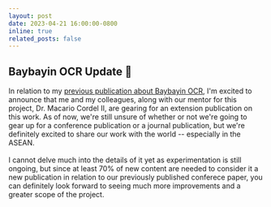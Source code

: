 ```yaml
---
layout: post
date: 2023-04-21 16:00:00-0800
inline: true
related_posts: false
---
```


## Baybayin OCR Update :tada:

In relation to my [previous publication about Baybayin OCR](http://arxiv.org/abs/2304.09469), I'm excited to announce that me and my colleagues, along with our mentor for this project, Dr. Macario Cordel II, are gearing for an extension publication on this work. As of now, we're still unsure of whether or not we're going to gear up for a conference publication or a journal publication, but we're definitely excited to share our work with the world -- especially in the ASEAN.
<br /><br/>
I cannot delve much into the details of it yet as experimentation is still ongoing, but since at least 70% of new content are needed to consider it a new publication in relation to our previously published conferece paper, you can definitely look forward to seeing much more improvements and a greater scope of the project.

